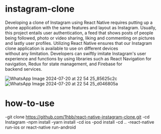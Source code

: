 # instagram-clone
Developing a clone of Instagram using React Native requires putting up a phone application with the same features and layout as Instagram. Usually, this project entails user authentication, a feed that shows posts of people being followed, photo or video sharing, liking and commenting on pictures and lastly user profiles. Utilizing React Native ensures that our Instagram clone application is available to use on different devices without any limitation. Developers can swiftly imitate Instagram's user experience and functions by using libraries such as React Navigation for navigation, Redux for state management, and Firebase for backend services.

![WhatsApp Image 2024-07-20 at 22 54 25_85625c2c](https://github.com/user-attachments/assets/a6004179-c19d-4d43-900d-1383f5f71136)
![WhatsApp Image 2024-07-20 at 22 54 25_d046805a](https://github.com/user-attachments/assets/d14fafe5-371d-41f3-8046-e4115540d4c9)

# how-to-use
-git clone https://github.com/1hbb/react-native-instagram-clone.git
-cd Instagram
-npm install
-yarn install
-cd ios
-pod install
-cd ..
-react-native run-ios or react-native run-android

